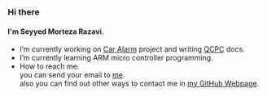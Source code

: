 ### Hi there
#### I'm Seyyed Morteza Razavi.

- I’m currently working on [Car Alarm](https://github.com/SMR76/Car_Alarm) project and writing [QCPC](https://github.com/QCPC) docs.
- I’m currently learning ARM micro controller programming.
- How to reach me:
  <br>you can send your email to [me](mailto:seyyedmortezarazavi76@gmail.com).
  <br>also you can find out other ways to contact me in [my GitHub Webpage](https://smr76.github.io/).
